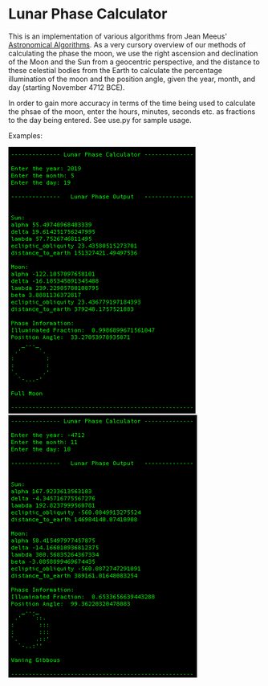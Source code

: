 # Lunar Phase Calculator

This is an implementation of various algorithms from Jean Meeus' [Astronomical Algorithms](https://www.willbell.com/math/mc1.HTM). As a very cursory overview of our methods of calculating the phase the moon, we use the right ascension and declination of the Moon and the Sun from a geocentric perspective, and the distance to these celestial bodies from the Earth to calculate the percentage illumination of the moon and the position angle, given the year, month, and day (starting November 4712 BCE).

In order to gain more accuracy in terms of the time being used to calculate the phsae of the moon, enter the hours, minutes, seconds etc. as fractions to the day being entered. See use.py for sample usage.

Examples:

![Full Moon Usage](./assets/1.png "New Moon (May, 19, 2019")
![Gibbous Moon Usage](./assets/2.png "Waning Gibbous (November, 10, 4712 BCE)")
